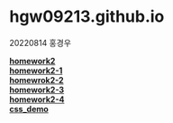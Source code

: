 # hgw09213.github.io
20220814 홍경우

[**homework2**](https://hgw09213.github.io/homeworkex.html)<br>
[**homework2-1**](https://hgw09213.github.io/homework2-1.html)<br>
[**homewrok2-2**](https://hgw09213.github.io/Table.html)<br>
[**homework2-3**](https://hgw09213.github.io/TwoColum.html)<br>
[**homework2-4**](https://hgw09213.github.io/Image.html)<br>
[**css_demo**](https://hgw09213.github.io/css_demo.html)
